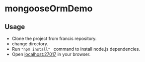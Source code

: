 # mongooseOrmDemo

## Usage


* Clone the project from francis repository.
* change directory.
* Run ```"npm install" ``` command to install node.js dependencies.
* Open [localhost:27017](http://localhost:27017/interns) in your browser.
